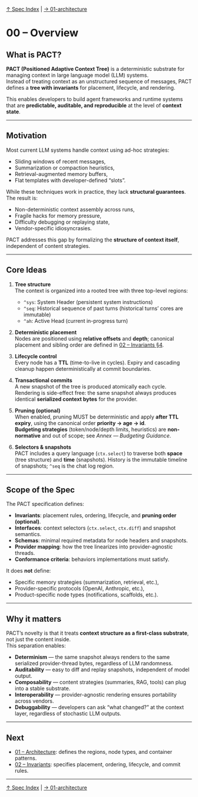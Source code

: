 [↑ Spec Index](../README.md) | [→ 01-architecture](01-architecture.md)

# 00 – Overview


## What is PACT?

**PACT (Positioned Adaptive Context Tree)** is a deterministic substrate for managing context in large language model (LLM) systems.  
Instead of treating context as an unstructured sequence of messages, PACT defines a **tree with invariants** for placement, lifecycle, and rendering.  

This enables developers to build agent frameworks and runtime systems that are **predictable, auditable, and reproducible** at the level of **context state**.

---

## Motivation

Most current LLM systems handle context using ad-hoc strategies:
- Sliding windows of recent messages,
- Summarization or compaction heuristics,
- Retrieval-augmented memory buffers,
- Flat templates with developer-defined “slots”.

While these techniques work in practice, they lack **structural guarantees**.  
The result is:
- Non-deterministic context assembly across runs,
- Fragile hacks for memory pressure,
- Difficulty debugging or replaying state,
- Vendor-specific idiosyncrasies.

PACT addresses this gap by formalizing the **structure of context itself**, independent of content strategies.

---

## Core Ideas

1. **Tree structure**  
   The context is organized into a rooted tree with three top-level regions:  
   - `^sys`: System Header (persistent system instructions)  
   - `^seq`: Historical sequence of past turns (historical turns’ cores are immutable)  
   - `^ah`: Active Head (current in-progress turn)

2. **Deterministic placement**  
   Nodes are positioned using **relative offsets** and **depth**; canonical placement and sibling order are defined in [02 – Invariants §4](02-invariants.md).

3. **Lifecycle control**  
   Every node has a **TTL** (time-to-live in cycles). Expiry and cascading cleanup happen deterministically at commit boundaries.

4. **Transactional commits**  
   A new snapshot of the tree is produced atomically each cycle.  
   Rendering is side-effect free: the same snapshot always produces identical **serialized context bytes** for the provider.

5. **Pruning (optional)**  
   When enabled, pruning MUST be deterministic and apply **after TTL expiry**, using the canonical order **priority → age → id**.  
   **Budgeting strategies** (token/node/depth limits, heuristics) are **non-normative** and out of scope; see *Annex — Budgeting Guidance*.

6. **Selectors & snapshots**  
   PACT includes a query language (`ctx.select`) to traverse both **space** (tree structure) and **time** (snapshots).
   History is the immutable timeline of snapshots; `^seq` is the chat log region.

---

## Scope of the Spec

The PACT specification defines:

- **Invariants**: placement rules, ordering, lifecycle, and **pruning order (optional)**.  
- **Interfaces**: context selectors (`ctx.select`, `ctx.diff`) and snapshot semantics.  
- **Schemas**: minimal required metadata for node headers and snapshots.  
- **Provider mapping**: how the tree linearizes into provider-agnostic threads.  
- **Conformance criteria**: behaviors implementations must satisfy.

It does **not** define:
- Specific memory strategies (summarization, retrieval, etc.),  
- Provider-specific protocols (OpenAI, Anthropic, etc.),  
- Product-specific node types (notifications, scaffolds, etc.).  

---

## Why it matters

PACT’s novelty is that it treats **context structure as a first-class substrate**, not just the content inside.  
This separation enables:

- **Determinism** — the same snapshot always renders to the same serialized provider-thread bytes, regardless of LLM randomness.  
- **Auditability** — easy to diff and replay snapshots, independent of model output.  
- **Composability** — content strategies (summaries, RAG, tools) can plug into a stable substrate.  
- **Interoperability** — provider-agnostic rendering ensures portability across vendors.  
- **Debuggability** — developers can ask “what changed?” at the context layer, regardless of stochastic LLM outputs.

---

## Next

- [01 – Architecture](01-architecture.md): defines the regions, node types, and container patterns.  
- [02 – Invariants](02-invariants.md): specifies placement, ordering, lifecycle, and commit rules.  

---

[↑ Spec Index](../README.md) | [→ 01-architecture](01-architecture.md)
